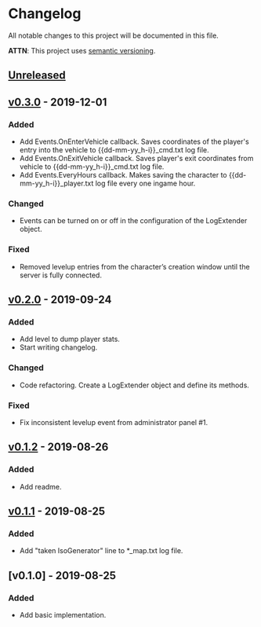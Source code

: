 # Changelog
All notable changes to this project will be documented in this file.

**ATTN**: This project uses [semantic versioning](http://semver.org/).

## [Unreleased]

## [v0.3.0] - 2019-12-01
### Added
- Add Events.OnEnterVehicle callback. Saves coordinates of the player's entry into the vehicle to {{dd-mm-yy_h-i}}_cmd.txt log file.
- Add Events.OnExitVehicle callback. Saves player's exit coordinates from vehicle to {{dd-mm-yy_h-i}}_cmd.txt log file.
- Add Events.EveryHours callback. Makes saving the character to {{dd-mm-yy_h-i}}_player.txt log file every one ingame hour.

### Changed
- Events can be turned on or off in the configuration of the LogExtender object.

### Fixed
- Removed levelup entries from the character’s creation window until the server is fully connected.

## [v0.2.0] - 2019-09-24
### Added
- Add level to dump player stats.
- Start writing changelog.

### Changed
- Code refactoring. Create a LogExtender object and define its methods.

### Fixed
- Fix inconsistent levelup event from administrator panel #1.

## [v0.1.2] - 2019-08-26
### Added
- Add readme.

## [v0.1.1] - 2019-08-25
### Added
- Add "taken IsoGenerator" line to *_map.txt log file.

## [v0.1.0] - 2019-08-25
### Added
- Add basic implementation.

[Unreleased]: https://github.com/game-servers/pz-mod-log-extender/compare/v0.3.0...HEAD
[v0.3.0]: https://github.com/game-servers/pz-mod-log-extender/compare/v0.2.0...v0.3.0
[v0.2.0]: https://github.com/game-servers/pz-mod-log-extender/compare/v0.1.2...v0.2.0
[v0.1.2]: https://github.com/game-servers/pz-mod-log-extender/compare/v0.1.1...v0.1.2
[v0.1.1]: https://github.com/game-servers/pz-mod-log-extender/compare/v0.1.0...v0.1.1